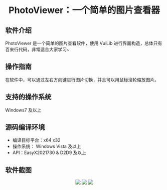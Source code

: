 <div align=center>
<h1>PhotoViewer：一个简单的图片查看器</h1>
</div>

## 软件介绍
PhotoViewer 是一个简单的图片查看软件，使用 VuiLib 进行界面构造，总体只有百来行代码，非常适合大家学习~
## 操作指南
在软件中，可以通过左右方向键进行图片切换，并且可以用鼠标滚轮缩放图片。
## 支持的操作系统
Windows7 及以上
## 源码编译环境
* 编译目标平台：x64 x32
* 操作系统： Windows Vista 及以上
* API：EasyX2021730 & D2D9 及以上
## 软件截图
<div align=center>
<image src="./readmesrc/capture 1.png">
<image src="./readmesrc/capture 2.png">
<image src="./readmesrc/capture 3.png">
</div>